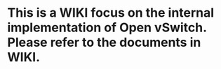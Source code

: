 This is a WIKI focus on the internal implementation of Open vSwitch.  
Please refer to the documents in WIKI.
===
